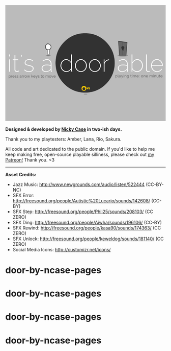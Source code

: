 ![](https://raw.githubusercontent.com/ncase/door/gh-pages/thumbnail.png)

**Designed & developed by [Nicky Case](http://ncase.me/) in two-ish days.**

Thank you to my playtesters: Amber, Lana, Rio, Sakura.

All code and art dedicated to the public domain. 
If you'd like to help me keep making free, open-source playable silliness,
please check out [my Patreon!](http://patreon.com/ncase) Thank you. <3

---

**Asset Credits:**

* Jazz Music: http://www.newgrounds.com/audio/listen/522444 (CC-BY-NC)
* SFX Error: http://freesound.org/people/Autistic%20Lucario/sounds/142608/ (CC-BY)
* SFX Step: http://freesound.org/people/Phil25/sounds/208103/ (CC ZERO)
* SFX Ding: http://freesound.org/people/Aiwha/sounds/196106/ (CC-BY)
* SFX Rewind: http://freesound.org/people/kasa90/sounds/174363/ (CC ZERO)
* SFX Unlock: http://freesound.org/people/keweldog/sounds/181140/ (CC ZERO)
* Social Media Icons: http://customizr.net/icons/
# door-by-ncase-pages
# door-by-ncase-pages
# door-by-ncase-pages
# door-by-ncase-pages

